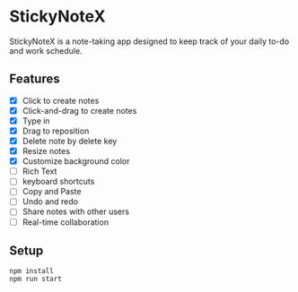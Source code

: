 # StickyNoteX
StickyNoteX is a note-taking app designed to keep track of your daily to-do and work schedule.

## Features
- [x] Click to create notes
- [x] Click-and-drag to create notes
- [x] Type in
- [x] Drag to reposition
- [x] Delete note by delete key
- [x] Resize notes
- [x] Customize background color
- [ ] Rich Text
- [ ] keyboard shortcuts
- [ ] Copy and Paste
- [ ] Undo and redo
- [ ] Share notes with other users
- [ ] Real-time collaboration

## Setup
```
npm install
npm run start
```
